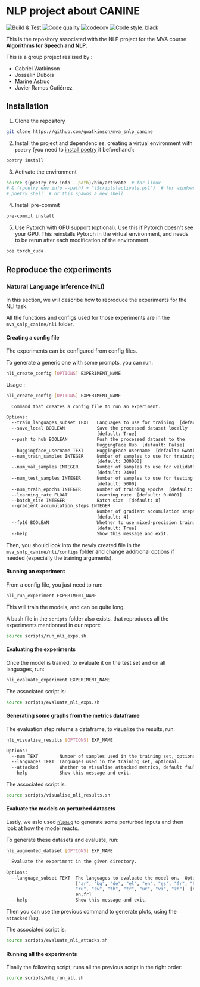 # NLP project about CANINE

[![Build & Test](https://github.com/gwatkinson/mva_snlp_canine/actions/workflows/main.yml/badge.svg)](https://github.com/gwatkinson/mva_snlp_canine/actions/workflows/main.yml)
[![Code quality](https://github.com/gwatkinson/mva_snlp_canine/actions/workflows/quality.yml/badge.svg)](https://github.com/gwatkinson/mva_snlp_canine/actions/workflows/quality.yml)
[![codecov](https://codecov.io/github/gwatkinson/mva_snlp_canine/branch/main/graph/badge.svg)](https://codecov.io/gh/gwatkinson/mva_snlp_canine)
[![Code style: black](https://img.shields.io/badge/code%20style-black-000000.svg)](https://github.com/psf/black)

This is the repository associated with the NLP project for the MVA course __Algorithms for Speech and NLP__.

This is a group project realised by :

* Gabriel Watkinson
* Josselin Dubois
* Marine Astruc
* Javier Ramos Gutiérrez

## Installation

1. Clone the repository
```bash
git clone https://github.com/gwatkinson/mva_snlp_canine
```

2. Install the project and dependencies, creating a virtual environment with `poetry` (you need to [install poetry](https://python-poetry.org/docs/#installation) it beforehand):
```bash
poetry install
```

3. Activate the environment
```bash
source $(poetry env info --path)/bin/activate  # for linux
# & ((poetry env info --path) + "\Scripts\activate.ps1")  # for windows powershell
# poetry shell  # or this spawns a new shell
```

4. Install pre-commit
```bash
pre-commit install
```

5. Use Pytorch with GPU support (optional). Use this if Pytorch doesn't see your GPU. This reinstalls Pytorch in the virtual environment, and needs to be rerun after each modification of the environment.
```bash
poe torch_cuda
```

## Reproduce the experiments

### Natural Language Inference (NLI)

In this section, we will describe how to reproduce the experiments for the NLI task.

All the functions and configs used for those experiments are in the `mva_snlp_canine/nli` folder.

#### Creating a config file

The experiments can be configured from config files.

To generate a generic one with some prompts, you can run:

```bash
nli_create_config [OPTIONS] EXPERIMENT_NAME
```

Usage :

```bash
nli_create_config [OPTIONS] EXPERIMENT_NAME

  Command that creates a config file to run an experiment.

Options:
  --train_languages_subset TEXT   Languages to use for training  [default: en]
  --save_local BOOLEAN            Save the processed dataset locally
                                  [default: True]
  --push_to_hub BOOLEAN           Push the processed dataset to the
                                  HuggingFace Hub  [default: False]
  --huggingface_username TEXT     HuggingFace username  [default: Gwatk]
  --num_train_samples INTEGER     Number of samples to use for training
                                  [default: 300000]
  --num_val_samples INTEGER       Number of samples to use for validation
                                  [default: 2490]
  --num_test_samples INTEGER      Number of samples to use for testing
                                  [default: 5000]
  --num_train_epochs INTEGER      Number of training epochs  [default: 5]
  --learning_rate FLOAT           Learning rate  [default: 0.0001]
  --batch_size INTEGER            Batch size  [default: 8]
  --gradient_accumulation_steps INTEGER
                                  Number of gradient accumulation steps
                                  [default: 4]
  --fp16 BOOLEAN                  Whether to use mixed-precision training
                                  [default: True]
  --help                          Show this message and exit.
```

Then, you should look into the newly created file in the `mva_snlp_canine/nli/configs` folder and change additional options if needed (especially the training arguments).

#### Running an experiment

From a config file, you just need to run:

```bash
nli_run_experiment EXPERIMENT_NAME
```

This will train the models, and can be quite long.

A bash file in the `scripts` folder also exists, that reproduces all the experiments mentionned in our report:

```bash
source scripts/run_nli_exps.sh
```

#### Evaluating the experiments

Once the model is trained, to evaluate it on the test set and on all languages, run:

```bash
nli_evaluate_experiment EXPERIMENT_NAME
```

The associated script is:

```bash
source scripts/evaluate_nli_exps.sh
```

#### Generating some graphs from the metrics dataframe

The evaluation step returns a dataframe, to visualize the results, run:

```bash
nli_visualise_results [OPTIONS] EXP_NAME

Options:
  --num TEXT        Number of samples used in the training set, optional.
  --languages TEXT  Languages used in the training set, optional.
  --attacked        Whether to visualise attacked metrics, default fault.
  --help            Show this message and exit.
```

The associated script is:

```bash
source scripts/visualise_nli_results.sh
```

#### Evaluate the models on perturbed datasets

Lastly, we aslo used [`nlpaug`](https://github.com/makcedward/nlpaug) to generate some perturbed inputs and then look at how the model reacts.

To generate these datasets and evaluate, run:

```bash
nli_augmented_dataset [OPTIONS] EXP_NAME

  Evaluate the experiment in the given directory.

Options:
  --language_subset TEXT  The languages to evaluate the model on.  Options are
                          ["ar", "bg", "de", "el", "en", "es", "fr", "hi",
                          "ru", "sw", "th", "tr", "ur", "vi", "zh"]  [default:
                          en,fr]
  --help                  Show this message and exit.
```

Then you can use the previous command to generate plots, using the `--attacked` flag.

The associated script is:

```bash
source scripts/evaluate_nli_attacks.sh
```

#### Running all the experiments

Finally the following script, runs all the previous script in the right order:

```bash
source scripts/nli_run_all.sh
```
